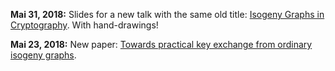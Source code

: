 **Mai 31, 2018:** Slides for a new talk with the same old title:
[Isogeny Graphs in Cryptography](http://defeo.lu/docet/assets/slides/2018-05-31-gdr-securite.pdf). With hand-drawings!

**Mai 23, 2018:** New paper:
[Towards practical key exchange from ordinary isogeny graphs](https://eprint.iacr.org/2018/485).
